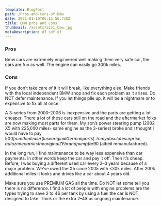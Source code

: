 ```yaml
---
template: BlogPost
path: /Pros-and-Cons-of-bmw
date: 2021-01-10T06:15:50.738Z
title: BMW pros and Cons
thumbnail: /assets/325i_bmw.jpg
metaDescription: df sdf df
---
```

### Pros
Bmw cars are extremely engineered well making them very safe car, the cars are fun as well. The engine can easily go 300k miles.


### Cons 
If you don’t take care of it it will break, like everything else. Make friends with the local independent BMW shop and fix each problem as it arises. Do NOT defer maintenance. If you let things pile up, it will be a nightmare or to expensive to fix all at once.

A 3-series from 2000–2006 is inexpensive and the parts are getting a lot cheaper. There a lot of these cars still on the road and the aftermarket folks are now making most parts for them. My son’s power steering pump (2002 X5 with 225,000 miles- same engine as the 3-series) broke and I thought I would have to pay $500 from the dealer (I use original German parts). To my absolute surprise, autozone carries the original ZF brand pump for 90$ (albeit remanufactured).

In the long run, I find maintenance to be way less expensive than car payments. In other words keep the car and pay it off. Then it’s cheap. Before, I was buying a different used car every 2–3 years because of a major problem. We’ve owed the X5 since 2005 with <30k miles. After 200k additional miles it looks and drives like a car about 4 years old.

Make sure you use PREMIUM GAS all the time. Do NOT let some tell you there is no difference. I find a lot of people with engine problems are the types trying to save 2 to 4$ per tank by using a fuel the car is NOT designed to take. Think or the extra 2–4$ as ongoing maintenance.

